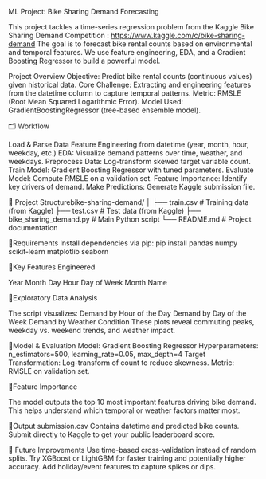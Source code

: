 ML Project: Bike Sharing Demand Forecasting

This project tackles a time-series regression problem from the Kaggle Bike Sharing Demand Competition : https://www.kaggle.com/c/bike-sharing-demand
The goal is to forecast bike rental counts based on environmental and temporal features.
We use feature engineering, EDA, and a Gradient Boosting Regressor to build a powerful model.


Project Overview
Objective: Predict bike rental counts (continuous values) given historical data.
Core Challenge: Extracting and engineering features from the datetime column to capture temporal patterns.
Metric: RMSLE (Root Mean Squared Logarithmic Error).
Model Used: GradientBoostingRegressor (tree-based ensemble model).

🗂️ Workflow

Load & Parse Data
Feature Engineering from datetime (year, month, hour, weekday, etc.)
EDA: Visualize demand patterns over time, weather, and weekdays.
Preprocess Data: Log-transform skewed target variable count.
Train Model: Gradient Boosting Regressor with tuned parameters.
Evaluate Model: Compute RMSLE on a validation set.
Feature Importance: Identify key drivers of demand.
Make Predictions: Generate Kaggle submission file.

📁 Project Structurebike-sharing-demand/
│
├── train.csv                # Training data (from Kaggle)
├── test.csv                 # Test data (from Kaggle)
├── bike_sharing_demand.py   # Main Python script
└── README.md                # Project documentation

📁Requirements
Install dependencies via pip: pip install pandas numpy scikit-learn matplotlib seaborn

📁Key Features Engineered

Year
Month
Day
Hour
Day of Week
Month Name

📁Exploratory Data Analysis

The script visualizes:
Demand by Hour of the Day
Demand by Day of the Week
Demand by Weather Condition
These plots reveal commuting peaks, weekday vs. weekend trends, and weather impact.

📁Model & Evaluation
Model: Gradient Boosting Regressor
Hyperparameters: n_estimators=500, learning_rate=0.05, max_depth=4
Target Transformation: Log-transform of count to reduce skewness.
Metric: RMSLE on validation set.

📁Feature Importance

The model outputs the top 10 most important features driving bike demand.
This helps understand which temporal or weather factors matter most.

📁Output
submission.csv
Contains datetime and predicted bike counts.
Submit directly to Kaggle to get your public leaderboard score.

📁 Future Improvements
Use time-based cross-validation instead of random splits.
Try XGBoost or LightGBM for faster training and potentially higher accuracy.
Add holiday/event features to capture spikes or dips.
